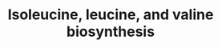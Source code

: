 ---
annotations:
- id: PW:0000072
  parent: classic metabolic pathway
  type: Pathway Ontology
  value: valine, leucine and isoleucine biosynthetic pathway
authors:
- J.Heckman
- MaintBot
- Ddigles
- Egonw
- Eweitz
- Khanspers
citedin: ''
communities: []
description: ''
last-edited: 2024-10-05
ndex: null
organisms:
- Saccharomyces cerevisiae
redirect_from:
- /index.php/Pathway:WP198
- /instance/WP198
- /instance/WP198_r135590
revision: r135590
schema-jsonld:
- '@context': https://schema.org/
  '@id': https://wikipathways.github.io/pathways/WP198.html
  '@type': Dataset
  creator:
    '@type': Organization
    name: WikiPathways
  description: ''
  keywords:
  - (2R)-2,3-dihydroxy-3-methylbutanoate
  - (2S)-2-isopropyl-3-oxosuccinate
  - (2S)-2-isopropylmalate
  - (3S)-3-methyl-2-oxopentanoate
  - (R)-2,3-dihydroxy-3-methylpentanoate
  - (S)-2-aceto-2-hydroxybutanoate
  - (S)-2-acetolactate
  - (Z)-2-aminobutenoate
  - 2-iminobutanoate
  - 2-isopropylmaleate
  - 2-oxobutanoate
  - 2-oxoglutarate
  - 3-methyl-2-oxobutanoate
  - 4-methyl-2-oxopentanoate
  - BAT1
  - BAT2
  - CO2
  - Coenzyme A
  - H+
  - H2O
  - ILV1
  - ILV2
  - ILV3
  - ILV5
  - ILV6
  - L-Valine
  - L-glutamate
  - L-leucine
  - L-threonine
  - LEU1
  - LEU2
  - LEU4
  - LEU9
  - NAD+
  - NADH
  - NADP+
  - NADPH
  - NH4+
  - acetyl-CoA
  - pyruvate
  license: CC0
  name: Isoleucine, leucine, and valine biosynthesis
seo: CreativeWork
title: Isoleucine, leucine, and valine biosynthesis
wpid: WP198
---